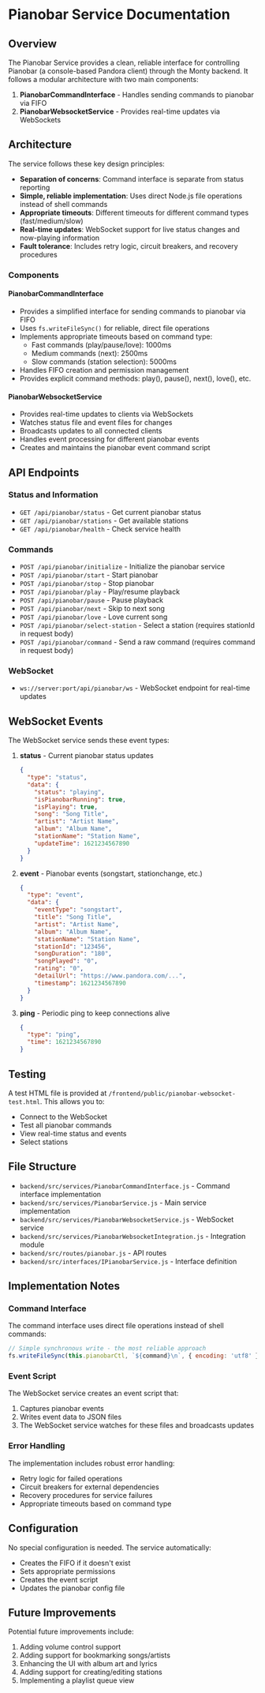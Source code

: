 # Pianobar Service Documentation

## Overview

The Pianobar Service provides a clean, reliable interface for controlling Pianobar (a console-based Pandora client) through the Monty backend. It follows a modular architecture with two main components:

1. **PianobarCommandInterface** - Handles sending commands to pianobar via FIFO
2. **PianobarWebsocketService** - Provides real-time updates via WebSockets

## Architecture

The service follows these key design principles:

- **Separation of concerns**: Command interface is separate from status reporting
- **Simple, reliable implementation**: Uses direct Node.js file operations instead of shell commands
- **Appropriate timeouts**: Different timeouts for different command types (fast/medium/slow)
- **Real-time updates**: WebSocket support for live status changes and now-playing information
- **Fault tolerance**: Includes retry logic, circuit breakers, and recovery procedures

### Components

#### PianobarCommandInterface

- Provides a simplified interface for sending commands to pianobar via FIFO
- Uses `fs.writeFileSync()` for reliable, direct file operations
- Implements appropriate timeouts based on command type:
  - Fast commands (play/pause/love): 1000ms
  - Medium commands (next): 2500ms
  - Slow commands (station selection): 5000ms
- Handles FIFO creation and permission management
- Provides explicit command methods: play(), pause(), next(), love(), etc.

#### PianobarWebsocketService

- Provides real-time updates to clients via WebSockets
- Watches status file and event files for changes
- Broadcasts updates to all connected clients
- Handles event processing for different pianobar events
- Creates and maintains the pianobar event command script

## API Endpoints

### Status and Information

- `GET /api/pianobar/status` - Get current pianobar status
- `GET /api/pianobar/stations` - Get available stations
- `GET /api/pianobar/health` - Check service health

### Commands

- `POST /api/pianobar/initialize` - Initialize the pianobar service
- `POST /api/pianobar/start` - Start pianobar
- `POST /api/pianobar/stop` - Stop pianobar
- `POST /api/pianobar/play` - Play/resume playback
- `POST /api/pianobar/pause` - Pause playback
- `POST /api/pianobar/next` - Skip to next song
- `POST /api/pianobar/love` - Love current song
- `POST /api/pianobar/select-station` - Select a station (requires stationId in request body)
- `POST /api/pianobar/command` - Send a raw command (requires command in request body)

### WebSocket

- `ws://server:port/api/pianobar/ws` - WebSocket endpoint for real-time updates

## WebSocket Events

The WebSocket service sends these event types:

1. **status** - Current pianobar status updates
   ```json
   {
     "type": "status",
     "data": {
       "status": "playing",
       "isPianobarRunning": true,
       "isPlaying": true,
       "song": "Song Title",
       "artist": "Artist Name",
       "album": "Album Name",
       "stationName": "Station Name",
       "updateTime": 1621234567890
     }
   }
   ```

2. **event** - Pianobar events (songstart, stationchange, etc.)
   ```json
   {
     "type": "event",
     "data": {
       "eventType": "songstart",
       "title": "Song Title",
       "artist": "Artist Name",
       "album": "Album Name",
       "stationName": "Station Name",
       "stationId": "123456",
       "songDuration": "180",
       "songPlayed": "0",
       "rating": "0",
       "detailUrl": "https://www.pandora.com/...",
       "timestamp": 1621234567890
     }
   }
   ```

3. **ping** - Periodic ping to keep connections alive
   ```json
   {
     "type": "ping",
     "time": 1621234567890
   }
   ```

## Testing

A test HTML file is provided at `/frontend/public/pianobar-websocket-test.html`. This allows you to:

- Connect to the WebSocket
- Test all pianobar commands
- View real-time status and events
- Select stations

## File Structure

- `backend/src/services/PianobarCommandInterface.js` - Command interface implementation
- `backend/src/services/PianobarService.js` - Main service implementation
- `backend/src/services/PianobarWebsocketService.js` - WebSocket service
- `backend/src/services/PianobarWebsocketIntegration.js` - Integration module
- `backend/src/routes/pianobar.js` - API routes
- `backend/src/interfaces/IPianobarService.js` - Interface definition

## Implementation Notes

### Command Interface

The command interface uses direct file operations instead of shell commands:

```javascript
// Simple synchronous write - the most reliable approach
fs.writeFileSync(this.pianobarCtl, `${command}\n`, { encoding: 'utf8' });
```

### Event Script

The WebSocket service creates an event script that:
1. Captures pianobar events
2. Writes event data to JSON files
3. The WebSocket service watches for these files and broadcasts updates

### Error Handling

The implementation includes robust error handling:
- Retry logic for failed operations
- Circuit breakers for external dependencies
- Recovery procedures for service failures
- Appropriate timeouts based on command type

## Configuration

No special configuration is needed. The service automatically:
- Creates the FIFO if it doesn't exist
- Sets appropriate permissions
- Creates the event script
- Updates the pianobar config file

## Future Improvements

Potential future improvements include:

1. Adding volume control support
2. Adding support for bookmarking songs/artists
3. Enhancing the UI with album art and lyrics
4. Adding support for creating/editing stations
5. Implementing a playlist queue view